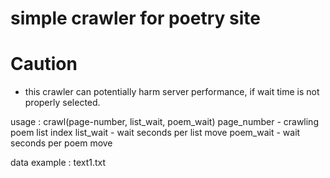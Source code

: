 # simple crawler for poetry site

# Caution
 - this crawler can potentially harm server performance, if wait time is not properly selected.

usage : crawl(page-number, list_wait, poem_wait)
	page_number	- crawling poem list index
	list_wait	- wait seconds per list move
	poem_wait	- wait seconds per poem move

data example : text1.txt